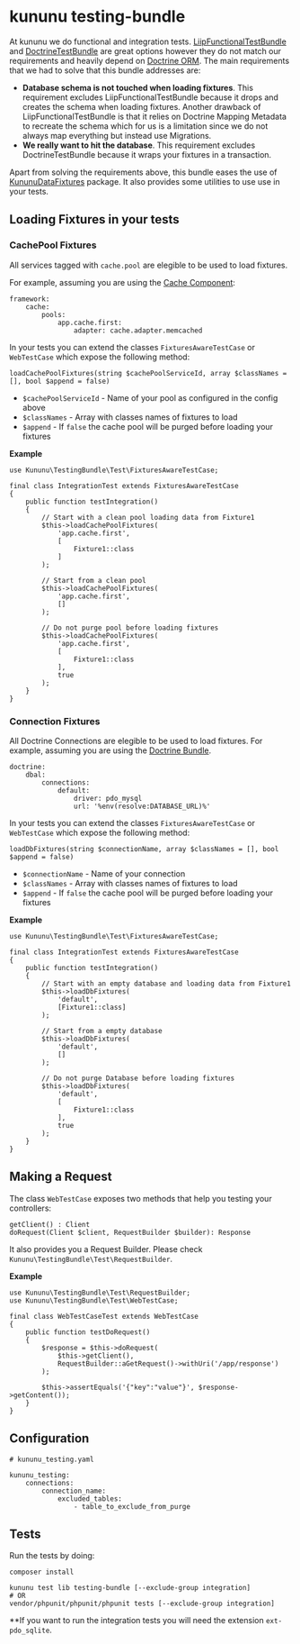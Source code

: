 # kununu testing-bundle

At kununu we do functional and integration tests. [LiipFunctionalTestBundle](https://github.com/liip/LiipFunctionalTestBundle) and [DoctrineTestBundle](https://github.com/dmaicher/doctrine-test-bundle) are great options however they do not match our requirements and heavily depend on [Doctrine ORM](https://github.com/doctrine/orm).
The main requirements that we had to solve that this bundle addresses are:
- **Database schema is not touched when loading fixtures**. This requirement excludes LiipFunctionalTestBundle because it drops and creates the schema when loading fixtures. Another drawback of LiipFunctionalTestBundle is that it relies on Doctrine Mapping Metadata to recreate the schema which for us is a limitation since we do not always map everything but instead use Migrations.
- **We really want to hit the database**. This requirement excludes DoctrineTestBundle because it wraps your fixtures in a transaction.

Apart from solving the requirements above, this bundle eases the use of [KununuDataFixtures](https://github.com/kununu/data-fixtures) package.
It also provides some utilities to use use in your tests.

## Loading Fixtures in your tests

### CachePool Fixtures

All services tagged with `cache.pool` are elegible to be used to load fixtures.

For example, assuming you are using the [Cache Component](https://symfony.com/doc/current/components/cache.html):

```
framework:
    cache:
        pools:
            app.cache.first:
                adapter: cache.adapter.memcached
```

In your tests you can extend the classes `FixturesAwareTestCase` or `WebTestCase` which expose the following method:

```
loadCachePoolFixtures(string $cachePoolServiceId, array $classNames = [], bool $append = false)
```

- `$cachePoolServiceId` - Name of your pool as configured in the config above
- `$classNames` - Array with classes names of fixtures to load
- `$append` - If `false` the cache pool will be purged before loading your fixtures

**Example**

```
use Kununu\TestingBundle\Test\FixturesAwareTestCase;

final class IntegrationTest extends FixturesAwareTestCase
{
    public function testIntegration()
    {
        // Start with a clean pool loading data from Fixture1
        $this->loadCachePoolFixtures(
            'app.cache.first',
            [
                Fixture1::class
            ]
        );
        
        // Start from a clean pool
        $this->loadCachePoolFixtures(
            'app.cache.first',
            []
        );
        
        // Do not purge pool before loading fixtures
        $this->loadCachePoolFixtures(
            'app.cache.first',
            [
                Fixture1::class
            ],
            true
        );
    }
}
```

### Connection Fixtures

All Doctrine Connections are elegible to be used to load fixtures.
For example, assuming you are using the [Doctrine Bundle](https://github.com/doctrine/DoctrineBundle).

```
doctrine:
    dbal:
        connections:
            default:
                driver: pdo_mysql
                url: '%env(resolve:DATABASE_URL)%'
```

In your tests you can extend the classes `FixturesAwareTestCase` or `WebTestCase` which expose the following method:

```
loadDbFixtures(string $connectionName, array $classNames = [], bool $append = false)
```

- `$connectionName` - Name of your connection
- `$classNames` - Array with classes names of fixtures to load
- `$append` - If `false` the cache pool will be purged before loading your fixtures

**Example**

```
use Kununu\TestingBundle\Test\FixturesAwareTestCase;

final class IntegrationTest extends FixturesAwareTestCase
{
    public function testIntegration()
    {
        // Start with an empty database and loading data from Fixture1
        $this->loadDbFixtures(
            'default',
            [Fixture1::class]
        );
        
        // Start from a empty database
        $this->loadDbFixtures(
            'default',
            []
        );
        
        // Do not purge Database before loading fixtures
        $this->loadDbFixtures(
            'default',
            [
                Fixture1::class
            ],
            true
        );
    }
}
```

## Making a Request

The class `WebTestCase` exposes two methods that help you testing your controllers:

```
getClient() : Client
doRequest(Client $client, RequestBuilder $builder): Response
```

It also provides you a Request Builder. Please check `Kununu\TestingBundle\Test\RequestBuilder`.

**Example**

```
use Kununu\TestingBundle\Test\RequestBuilder;
use Kununu\TestingBundle\Test\WebTestCase;

final class WebTestCaseTest extends WebTestCase
{
    public function testDoRequest()
    {
        $response = $this->doRequest(
            $this->getClient(),
            RequestBuilder::aGetRequest()->withUri('/app/response')
        );

        $this->assertEquals('{"key":"value"}', $response->getContent());
    }
}
```


## Configuration

```
# kununu_testing.yaml

kununu_testing:
    connections:
        connection_name:
            excluded_tables:
                - table_to_exclude_from_purge
```

## Tests

Run the tests by doing:

```
composer install

kununu test lib testing-bundle [--exclude-group integration]
# OR
vendor/phpunit/phpunit/phpunit tests [--exclude-group integration]
```

**If you want to run the integration tests you will need the extension `ext-pdo_sqlite`.
